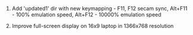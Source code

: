 1.  Add 'updated1' dir with new keymapping - F11, F12 secam sync,
    Alt+F11 - 100% emulation speed, Alt+F12 - 10000% emulation speed

2.  Improve full-screen display on 16x9 laptop in 1366x768 resolution 

